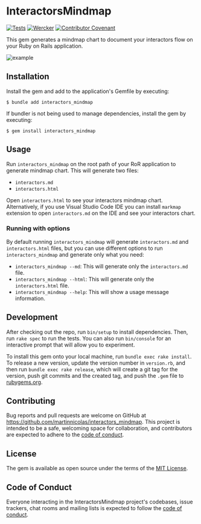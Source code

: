 # InteractorsMindmap

[![Tests](https://github.com/martinnicolas/interactors_mindmap/actions/workflows/main.yml/badge.svg)](https://github.com/martinnicolas/interactors_mindmap/actions/workflows/main.yml) [![Wercker](https://img.shields.io/github/license/mashape/apistatus.svg)](https://opensource.org/licenses/MIT) [![Contributor Covenant](https://img.shields.io/badge/Contributor%20Covenant-2.1-4baaaa.svg)](code_of_conduct.md) 

This gem generates a mindmap chart to document your interactors flow on your Ruby on Rails application.

![example](https://github.com/martinnicolas/interactors_mindmap/spec/fixtures/assets/test.png "Example")

## Installation

Install the gem and add to the application's Gemfile by executing:

    $ bundle add interactors_mindmap

If bundler is not being used to manage dependencies, install the gem by executing:

    $ gem install interactors_mindmap

## Usage

Run `interactors_mindmap` on the root path of your RoR application to generate mindmap chart. This will generate two files:

- `interactors.md`
- `interactors.html`

Open `interactors.html` to see your interactors mindmap chart. Alternatively, if you use Visual Studio Code IDE you can install `markmap` extension to open `interactors.md` on the IDE and see your interactors chart.

### Running with options

By default running `interactors_mindmap` will generate `interactors.md` and `interactors.html` files, but you can use different options to run `interactors_mindmap` and generate only what you need:

- `interactors_mindmap --md`: This will generate only the `interactors.md` file.
- `interactors_mindmap --html`: This will generate only the `interactors.html` file.
- `interactors_mindmap --help`: This will show a usage message information.

## Development

After checking out the repo, run `bin/setup` to install dependencies. Then, run `rake spec` to run the tests. You can also run `bin/console` for an interactive prompt that will allow you to experiment.

To install this gem onto your local machine, run `bundle exec rake install`. To release a new version, update the version number in `version.rb`, and then run `bundle exec rake release`, which will create a git tag for the version, push git commits and the created tag, and push the `.gem` file to [rubygems.org](https://rubygems.org).

## Contributing

Bug reports and pull requests are welcome on GitHub at https://github.com/martinnicolas/interactors_mindmap. This project is intended to be a safe, welcoming space for collaboration, and contributors are expected to adhere to the [code of conduct](https://github.com/martinnicolas/interactors_mindmap/blob/master/CODE_OF_CONDUCT.md).

## License

The gem is available as open source under the terms of the [MIT License](https://opensource.org/licenses/MIT).

## Code of Conduct

Everyone interacting in the InteractorsMindmap project's codebases, issue trackers, chat rooms and mailing lists is expected to follow the [code of conduct](https://github.com/martinnicolas/interactors_mindmap/blob/master/CODE_OF_CONDUCT.md).
